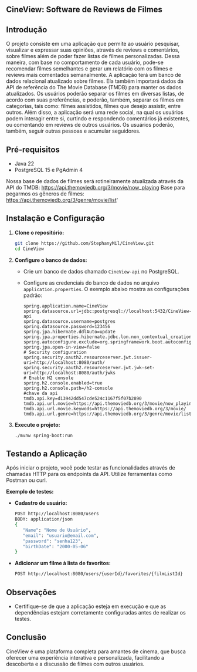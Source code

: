 ## CineView: Software de Reviews de Filmes

## Introdução

O projeto consiste em uma aplicação que permite ao usuário pesquisar, visualizar e
expressar suas opiniões, através de reviews e comentários, sobre filmes além de poder fazer
listas de filmes personalizadas. Dessa maneira, com base no comportamento de cada usuário,
pode-se recomendar filmes semelhantes e gerar um relatório com os filmes e reviews mais
comentados semanalmente.
A aplicação terá um banco de dados relacional atualizado sobre filmes. Ela também
importará dados da API de referência do The Movie Database (TMDB) para manter os dados
atualizados. Os usuários poderão separar os filmes em diversas listas, de acordo com suas
preferências, e poderão, também, separar os filmes em categorias, tais como: filmes
assistidos, filmes que desejo assistir, entre outros.
Além disso, a aplicação será uma rede social, na qual os usuários podem interagir
entre si, curtindo e respondendo comentários já existentes, ou comentando em reviews de
outros usuários. Os usuários poderão, também, seguir outras pessoas e acumular seguidores.

## Pré-requisitos

* Java 22
* PostgreSQL 15 e PgAdmin 4

Nossa base de dados de filmes será rotineiramente atualizada através da API do TMDB: https://api.themoviedb.org/3/movie/now_playing
Base para pegarmos os gêneros de filmes: https://api.themoviedb.org/3/genre/movie/list'

## Instalação e Configuração

1. **Clone o repositório:**

   ```bash
   git clone https://github.com/StephanyMil/CineView.git
   cd CineView
   ```

2. **Configure o banco de dados:**

    * Crie um banco de dados chamado `CineView-api` no PostgreSQL.
    * Configure as credenciais do banco de dados no arquivo `application.properties`. O exemplo abaixo mostra as configurações padrão:

      ```properties
      spring.application.name=CineView
      spring.datasource.url=jdbc:postgresql://localhost:5432/CineView-api
      spring.datasource.username=postgres
      spring.datasource.password=123456
      spring.jpa.hibernate.ddlAuto=update
      spring.jpa.properties.hibernate.jdbc.lon.non_contextual_creation=true
      spring.autoconfigure.exclude=org.springframework.boot.autoconfigure.security.servlet.SecurityAutoConfiguration
      spring.jpa.open-in-view=false
      # Security configuration
      spring.security.oauth2.resourceserver.jwt.issuer-uri=http://localhost:8080/auth/
      spring.security.oauth2.resourceserver.jwt.jwk-set-uri=http://localhost:8080/auth/jwks
      # Enable H2 console
      spring.h2.console.enabled=true
      spring.h2.console.path=/h2-console
      #chave da api
      tmdb.api.key=d13942dd547cde524c1167f5f07b2890
      tmdb.api.url.movie=https://api.themoviedb.org/3/movie/now_playing
      tmdb.api.url.movie.keywods=https://api.themoviedb.org/3/movie/
      tmdb.api.url.genre=https://api.themoviedb.org/3/genre/movie/list
      ```

3. **Execute o projeto:**

   ```bash
   ./mvnw spring-boot:run
   ```

## Testando a Aplicação

Após iniciar o projeto, você pode testar as funcionalidades através de chamadas HTTP para os endpoints da API. Utilize ferramentas como Postman ou curl.

**Exemplo de testes:**

* **Cadastro de usuário:**

   ```bash
   POST http://localhost:8080/users
   BODY: application/json
   {
      "Name": "Nome de Usuário",
      "email": "usuario@email.com",
      "password": "senha123",
      "birthDate": "2000-05-06"
   }
   ```

* **Adicionar um filme à lista de favoritos:**

   ```bash
   POST http://localhost:8080/users/{userId}/favorites/{filmListId}

   ```

## Observações

* Certifique-se de que a aplicação esteja em execução e que as dependências estejam corretamente configuradas antes de realizar os testes.

## Conclusão

CineView é uma plataforma completa para amantes de cinema, que busca oferecer uma experiência interativa e personalizada, facilitando a descoberta e a discussão de filmes com outros usuários.
